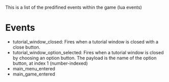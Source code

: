 
This is a list of the predifined events within the game (lua events)

# Events

- tutorial_window_closed: Fires when a tutorial window is closed with a close button. 
- tutorial_window_option_selected: Fires when a tutorial window is closed by choosing an option button. The payload is the name of the option button, at index 1 (number-indexed)
- main_menu_entered
- main_game_entered
